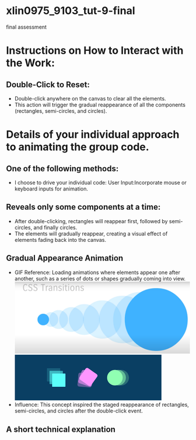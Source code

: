 # xlin0975_9103_tut-9-final
final assessment
# Instructions on How to Interact with the Work:

## Double-Click to Reset:
- Double-click anywhere on the canvas to clear all the elements.
- This action will trigger the gradual reappearance of all the components (rectangles, semi-circles, and circles).




# Details of your individual approach to animating the group code.
## One of the following methods:
- I choose to drive your individual code: User Input:Incorporate mouse or keyboard inputs for animation.
 
## Reveals only some components at a time:
- After double-clicking, rectangles will reappear first, followed by semi-circles, and finally circles.
- The elements will gradually reappear, creating a visual effect of elements fading back into the canvas.

## Gradual Appearance Animation
- GIF Reference: Loading animations where elements appear one after another, such as a series of dots or shapes gradually coming into view.
![Circle animation](<readmelmages/circle animation.png>)
![Transitions and Animations of circle and rectangle ](<readmelmages/Transitions and Animations.png>)
- Influence: This concept inspired the staged reappearance of rectangles, semi-circles, and circles after the double-click event.

## A short technical explanation

